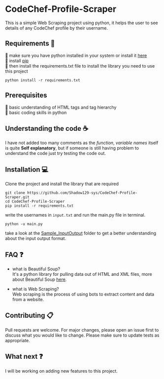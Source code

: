 # CodeChef-Profile-Scraper
This is a simple Web Scraping project using python, it helps the user to see details of any CodeChef profile by their username.

## Requirements 🔧
:small_blue_diamond: make sure you have python installed in your system or install it [here](https://www.python.org/downloads/)<br/>
:small_blue_diamond: install [pip](https://pip.pypa.io/en/stable/)<br/>
:small_blue_diamond: then install the requirements.txt file to install the library you need to use this project<br/>
```terminal
python install -r requirements.txt
```

## Prerequisites
:small_blue_diamond: basic understanding of HTML tags and tag hierarchy<br/>
:small_blue_diamond: basic coding skills in python

## Understanding the code ☕
I have not added too many comments as the _function_, _variable_ _names_ itself is quite __Self explanatory__, but if someone is still having problem to understand the code just try testing the code out.

## Installation 💻
Clone the project and install the library that are required
```terminal
git clone https://github.com/Shadow129-sys/CodeChef-Profile-Scraper.git
cd CodeChef-Profile-Scraper
pip install -r requirements.txt
```
write the usernames in `input.txt` and run the main.py file in terminal.
```terminal
python -u main.py
```
take a look at the [Sample_InputOutput](https://github.com/Shadow129-sys/CodeChef-Profile-Scraper/tree/main/Sample_InputOutput) folder to get a better understanding about the input output format.

## FAQ ❓
- what is Beautiful Soup?<br/>
It's a python library for pulling data out of HTML and XML files, more about Beautiful Soup [here](https://www.crummy.com/software/BeautifulSoup/bs4/doc/).

- what is Web Scraping?<br/>
Web scraping is the process of using bots to extract content and data from a website.

## Contributing :clipboard:
Pull requests are welcome. For major changes, please open an issue first to discuss what you would like to change. Please make sure to update tests as appropriate.

## What next ❓
I will be working on adding new features to this project.
